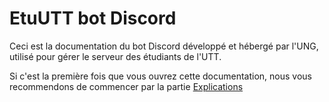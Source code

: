 
# EtuUTT bot Discord

Ceci est la documentation du bot Discord développé et hébergé par l'UNG,
utilisé pour gérer le serveur des étudiants de l'UTT.

Si c'est la première fois que vous ouvrez cette documentation,
nous vous recommendons de commencer par la partie [Explications](./explanation) 
